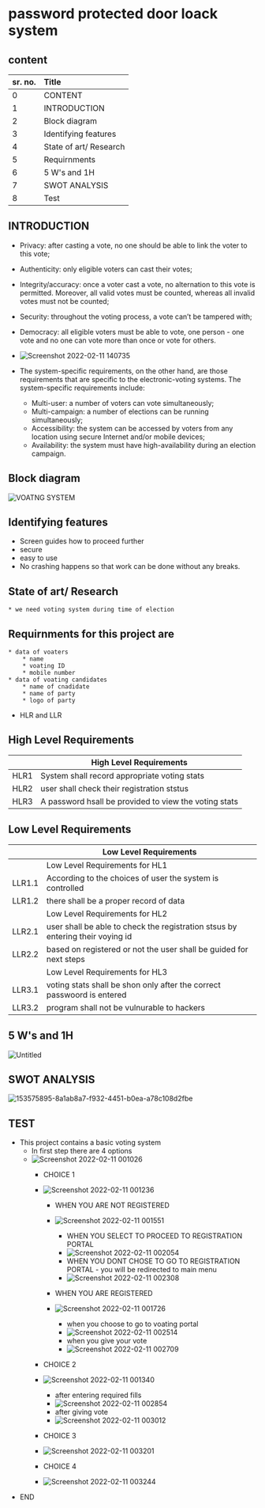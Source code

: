 
    
# **password protected door loack system** #

##  content

| sr. no.            | Title                                                                                                 |
| :------------------ | :-------------------------------------------------------------------------------------------------------------- |
| 0      |  CONTENT                                                                    |
| 1      | INTRODUCTION  |
| 2     |  Block diagram                                                                      |
| 3   |                 Identifying features                                                                            |
| 4|    State of art/ Research                                                                           |
| 5          |  Requirnments                                                                                              |   
| 6        | 5 W's and 1H  |
| 7 |          SWOT ANALYSIS       |
|8|Test|
## INTRODUCTION
  * Privacy: after casting a vote, no one should be able to link the voter to this vote;
* Authenticity: only eligible voters can cast their votes;
* Integrity/accuracy: once a voter cast a vote, no alternation to this vote is permitted. Moreover, all valid votes must be counted, whereas all invalid votes must not be counted;
* Security: throughout the voting process, a vote can’t be tampered with;
* Democracy: all eligible voters must be able to vote, one person - one vote and no one can vote more than once or vote for others. 
* ![Screenshot 2022-02-11 140735](https://user-images.githubusercontent.com/98838252/153560550-ec1669fc-7f5e-4d7c-b522-6a943fe56c7b.png)


* The system-specific requirements, on the other hand, are those requirements that are specific to the electronic-voting systems. The system-specific requirements include:
  * Multi-user: a number of voters can vote simultaneously;
  * Multi-campaign: a number of elections can be running simultaneously;
  * Accessibility: the system can be accessed by voters from any location using secure Internet and/or mobile devices;
  * Availability: the system must have high-availability during an election campaign.

## Block diagram
![VOATNG SYSTEM](https://user-images.githubusercontent.com/98838252/156415989-41565bed-3b70-4b88-bbea-31ea44baf98a.jpg)


## Identifying features
   * Screen guides how to proceed further
   * secure
   * easy to use
   * No crashing happens so that work can be done without any breaks.
## State of art/ Research
    * we need voting system during time of election


## Requirnments for this project are
    
    * data of voaters
        * name
        * voating ID
        * mobile number
    * data of voating candidates
        * name of cnadidate
        * name of party
        * logo of party
        
   * HLR and LLR 
    
## High Level Requirements 
|  | High Level Requirements |
|:----|-------------------------|
| HLR1 |	System shall record appropriate voting stats |
| HLR2 |	user shall check their registration ststus |
| HLR3 |	A password hsall be provided to view the voting stats |

## Low Level Requirements
|  |Low Level Requirements |
|:----|-------------------------|
| |	Low Level Requirements for HL1	 |
| LLR1.1 |	According to the choices of user the system is controlled		 |
| LLR1.2 |	there shall be a proper record of data|	 |
||	Low Level Requirements for HL2 |
|LLR2.1|	user shall be able to check the registration stsus by entering their voying id |
|LLR2.2 | based on registered or not the user shall be guided for next steps |
|  |	Low Level Requirements for HL3		|
| LLR3.1|	voting stats shall be shon only after the correct passwoord is entered		 |
| LLR3.2	| program shall not be vulnurable to hackers		 |

## 5 W's and 1H

![Untitled](https://user-images.githubusercontent.com/98838252/156417637-708509e4-fc5b-4005-8e24-0a1608b21690.jpg)


   

## SWOT ANALYSIS
  
 ![153575895-8a1ab8a7-f932-4451-b0ea-a78c108d2fbe](https://user-images.githubusercontent.com/98838252/156417660-caff17be-a333-4051-8e34-a01c4ac32ebf.jpg)

## TEST
* This project contains a basic voting system
    * In first step there are 4 options
    * ![Screenshot 2022-02-11 001026](https://user-images.githubusercontent.com/98838252/153474771-d3ce9ecb-7d52-496b-8af3-a2d85d97b67b.png)
        * CHOICE 1
        * ![Screenshot 2022-02-11 001236](https://user-images.githubusercontent.com/98838252/153475072-d1f81a62-222c-4255-b6ef-17d6766aa0de.png)
            * WHEN YOU ARE NOT REGISTERED
            * ![Screenshot 2022-02-11 001551](https://user-images.githubusercontent.com/98838252/153475719-5aa14134-6d0d-4ea7-b7ff-6b81f1ec60d1.png)
               * WHEN YOU SELECT TO PROCEED TO REGISTRATION PORTAL
               * ![Screenshot 2022-02-11 002054](https://user-images.githubusercontent.com/98838252/153476517-4dab9e88-c4d1-4368-b514-50be255f4ce8.png)
               * WHEN YOU DONT CHOSE TO GO TO REGISTRATION PORTAL - you will be redirected to main menu
               * ![Screenshot 2022-02-11 002308](https://user-images.githubusercontent.com/98838252/153476855-ea428a71-953b-4419-b483-20b20183e2c8.png)


            * WHEN YOU ARE REGISTERED
            * ![Screenshot 2022-02-11 001726](https://user-images.githubusercontent.com/98838252/153475906-c6b03b17-dd4f-4012-8df0-861b6b74cf62.png)
               * when you choose to go to voating portal
               * ![Screenshot 2022-02-11 002514](https://user-images.githubusercontent.com/98838252/153477220-62d8eda1-65fa-4a62-b9c5-f31e06256020.png)
               * when you give your vote
               * ![Screenshot 2022-02-11 002709](https://user-images.githubusercontent.com/98838252/153477431-dfcd6c7f-ff67-4bb2-a389-2a597c75fb91.png)




        * CHOICE 2
        * ![Screenshot 2022-02-11 001340](https://user-images.githubusercontent.com/98838252/153475283-85144ea9-7dea-4979-929b-90940a5c8ce3.png)
            * after entering required fills
            * ![Screenshot 2022-02-11 002854](https://user-images.githubusercontent.com/98838252/153477925-da8d5430-8481-4a71-8921-5716c9a2c45b.png)
            * after giving vote
            * ![Screenshot 2022-02-11 003012](https://user-images.githubusercontent.com/98838252/153478040-61ec1f37-66d3-420a-8fd5-ebc312739a37.png)


        * CHOICE 3
        * ![Screenshot 2022-02-11 003201](https://user-images.githubusercontent.com/98838252/153478283-c23c3b5a-58af-41a5-a120-8a2932683f59.png)
        * CHOICE 4
        * ![Screenshot 2022-02-11 003244](https://user-images.githubusercontent.com/98838252/153478425-3584986f-fbfa-4a03-bfb9-1c7b79e5bd80.png)
* END






        

        


        

        

